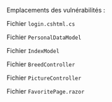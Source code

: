 Emplacements des vulnérabilités :

Fichier `login.cshtml.cs`


Fichier `PersonalDataModel`

Fichier `IndexModel`


Fichier `BreedController`

Fichier `PictureController`


Fichier `FavoritePage.razor`
